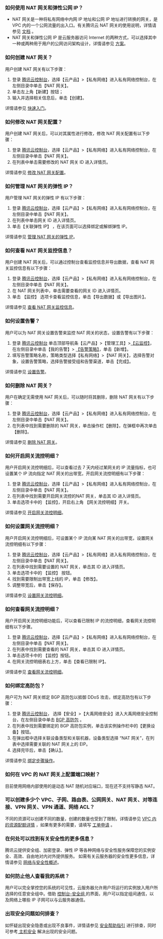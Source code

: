 ### 如何使用 NAT 网关和弹性公网 IP？
- NAT 网关是一种将私有网络中内网 IP 地址和公网 IP 地址进行转换的网关，是 VPC 内的一个公网流量的出入口。有关腾讯云 NAT 网关的使用说明，详情请参见 [文档](https://cloud.tencent.com/document/product/215/4975) 。
- NAT 网关和弹性公网 IP 是云服务器访问 Internet 的两种方式，可以选择其中一种或两种用于用户的公网访问架构设计，详情请参见 [方案](https://cloud.tencent.com/document/product/215/4975#nat-.E7.BD.91.E5.85.B3.E5.92.8C.E5.BC.B9.E6.80.A7.E5.85.AC.E7.BD.91-ip-.E7.9A.84.E4.BD.BF.E7.94.A8)。



### 如何创建 NAT 网关？
用户创建 NAT 网关有以下步骤：
1. 登录 [腾讯云控制台](https://console.cloud.tencent.com/)，选择【云产品】>【私有网络】进入私有网络控制台，在左侧目录中单击【NAT 网关】。
2. 单击左上角【新建】按钮；
3. 输入并选择相关信息后，单击【创建】。


详情请参见 [快速入门](https://cloud.tencent.com/document/product/552/18186#.E6.AD.A5.E9.AA.A41.EF.BC.9A.E5.88.9B.E5.BB.BA-nat-.E7.BD.91.E5.85.B3)。


### 如何修改 NAT 网关配置？
用户创建 NAT 网关后，可以对其属性进行修改，修改 NAT 网关配置有以下步骤：
1. 登录 [腾讯云控制台](https://console.cloud.tencent.com/)，选择【云产品】>【私有网络】进入私有网络控制台，在左侧目录中单击【NAT 网关】。
2. 在列表中单击需要修改的 NAT 网关 ID 进入详情页。


详情请参见 [修改 NAT 网关配置](https://cloud.tencent.com/document/product/552/18179)。


### 如何管理 NAT 网关的弹性 IP？
用户管理 NAT 网关的弹性 IP 有以下步骤：
1. 	登录 [腾讯云控制台](https://console.cloud.tencent.com/)，选择【云产品】>【私有网络】进入私有网络控制台，在左侧目录中单击【NAT 网关】。
2. 	在列表中单击网关 ID 进入详情页。
3. 	单击【关联弹性 IP】 ，在该页面可以选择绑定或解绑弹性 IP。


详情请参见 [管理 NAT 网关的弹性 IP](https://cloud.tencent.com/document/product/552/18180)。


### 如何查看 NAT 网关监控信息？
用户创建 NAT 网关后，可以通过控制台查看监控信息并导出数据，查看 NAT 网关监控信息有以下步骤：
1. 登录 [腾讯云控制台](https://console.cloud.tencent.com/)，选择【云产品】>【私有网络】进入私有网络控制台，在左侧目录中单击【NAT 网关】。
2. 在 NAT 网关列表中，单击需要查看的网关 ID 进入详情页。
3. 单击 【监控】 选项卡查看监控信息，单击【导出数据】或【导出图片】。

详情请参见 [查看 NAT 网关监控信息](https://cloud.tencent.com/document/product/552/18181)。

### 如何设置告警？
用户可以为 NAT 网关设置告警来监控 NAT 网关的状态，设置告警有以下步骤：
1.	登录 [腾讯云控制台](https://console.cloud.tencent.com/) 单击顶部导航条【云产品】>【管理工具】>[【云监控】](https://console.cloud.tencent.com/monitor/overview)，在左侧目录中单击【我的告警】> [【告警策略】](https://console.cloud.tencent.com/monitor/policylist)，单击【新增】。
2. 填写告警策略名称，策略类型选择【私有网络】>【NAT 网关】，选择告警对象，设置告警策略，选择告警接受组和告警渠道，单击【完成】。


详情请参见 [设置告警](https://cloud.tencent.com/document/product/552/18182)。

### 如何删除 NAT 网关？
用户在确定无需使用 NAT 网关后，可以随时将其删除，删除 NAT 网关有以下步骤：
1.	登录 [腾讯云控制台](https://console.cloud.tencent.com/)，选择【云产品】>【私有网络】进入私有网络控制台，在左侧目录中单击【NAT 网关】。
2.	在列表中找到需要删除的 NAT 网关，单击操作栏【删除】，在弹框中再次单击【删除】。


详情请参见 [删除 NAT 网关](https://cloud.tencent.com/document/product/552/18183)。

### 如何开启网关流控明细？
用户开启网关流控明细后，可以查看过去 7 天内经过某网关的 IP 流量指标，也可设置某个 IP 流向指定 NAT 网关的出带宽，开启网关流控明细有以下步骤：
1.	登录 [腾讯云控制台](https://console.cloud.tencent.com/)，选择【云产品】>【私有网络】进入私有网络控制台，在左侧目录中单击【NAT 网关】。
2.	在列表中找到需要开启网关流控的NAT 网关，单击其 ID 进入详情页。
3.	单击选项卡中的 【监控】，开启右上角 【网关流控明细】开关。

详情请参见 [开启网关流控明细](https://cloud.tencent.com/document/product/552/18184)。

### 如何设置网关流控明细？
用户开启网关流控明细后，可设置某个 IP 流向某 NAT 网关的出带宽，设置网关流控明细有以下步骤：
1.	登录 [腾讯云控制台](https://console.cloud.tencent.com/)，选择【云产品】>【私有网络】进入私有网络控制台，在左侧目录中单击【NAT 网关】。
2.	在列表中找到需要设置的 NAT 网关，单击其 ID 进入详情页。
3.	单击选项卡中的 【监控】 按钮。
4. 找到需要限制出带宽上线的 IP，单击【修改】。
5. 调整带宽后，单击【保存】。

详情请参见 [设置网关流控明细](https://cloud.tencent.com/document/product/552/18242)。


### 如何查看网关流控明细？
用户开启网关流控明细功能后，可以查看已限制 IP 的流控明细，查看网关流控明细有以下步骤。
1.	登录 [腾讯云控制台](https://console.cloud.tencent.com/)，选择【云产品】>【私有网络】进入私有网络控制台，在左侧目录中单击【NAT 网关】。
2.	在列表中找到需要查看的 NAT 网关，单击其 ID 进入详情页。
3.	单击选项卡中的 【监控】按钮。
4. 在网关流控明细表右上方，单击【查看已限制 IP】。

详情请参见 [查看网关流控明细](https://cloud.tencent.com/document/product/552/18239)。

### 如何绑定高防包？
用户可为 NAT 网关绑定 BGP 高防包以抵御 DDoS 攻击，绑定高防包有以下步骤：
1. 登录 [腾讯云控制台](https://console.cloud.tencent.com/)， 选择【安全】>【大禹网络安全】进入大禹网络安全控制台，在左侧目录中单击 [BGP 高防包](https://console.cloud.tencent.com/dayu/bgp/list/sp/gz) 。
2. 在列表中找到需要绑定的 BGP 高防包实例，单击该实例操作栏中的【更换设备】按钮。
3. 在弹出框中选择关联设备类型和关联机器，设备类型选择 “NAT 网关”，在列表中选择需要关联的 NAT 网关上的 EIP。
4. 选择完毕后，单击【确认】。

详情请参见 [绑定步骤操作](https://cloud.tencent.com/document/product/552/18185)。

### 如何在 VPC 的 NAT 网关上配置端口映射？

目前使用网络内部使用的是动态 NAT 随机对应端口，现在还不支持写静态 NAT。



### 可以创建多少个 VPC、子网、路由表、公网网关、NAT 网关、对等连接、VPN 网关、VPN 通道、网络 ACL？
不同的资源可以创建不同的数量，创建的数量也受到了限制，详情请参见 [VPC 内的资源配额详情](https://cloud.tencent.com/doc/product/215/537) ，如果有更多的需要，请填写 [工单申请](https://console.cloud.tencent.com/workorder/category/create?level1_id=6&level2_id=168&level1_name=%E8%AE%A1%E7%AE%97%E4%B8%8E%E7%BD%91%E7%BB%9C&level2_name=%E7%A7%81%E6%9C%89%E7%BD%91%E7%BB%9C%20VPC) 。


### 在何处可以找到有关安全性的更多信息？
腾讯云提供安全组、加密登录、弹性 IP 等各种网络与安全性服务保障您的实例安全、高效、自由地对内对外提供服务。 如需有关云服务器的安全性更多信息，详情请参见 [ 网络与安全性概述](https://cloud.tencent.com/document/product/213/5220)。

### 如何防止他人查看我的系统？
用户可以完全掌控您的系统的可见性，云服务器允许用户将运行的实例放入用户所选择的任意安全组中。借助 [控制台-安全组 ](https://console.cloud.tencent.com/cvm/securitygroup)的界面，用户可以指定组间通信，以及网络上哪些 IP 子网可以与云服务器通信。

### 出现安全问题如何排查？
如怀疑出现安全隐患或出现不良事件，详情请参见 [安全帮助指引](https://cloud.tencent.com/document/product/301/9610) 进行排查，同时可参考[ 主机安全](https://cloud.tencent.com/document/product/296) 解决出现的安全问题。 
